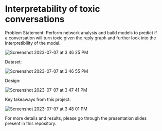 # Interpretability of toxic conversations

Problem Statement:
Perform network analysis and build models to predict if a conversation will turn toxic given the reply graph and further look into the interpretibility of the model.

![Screenshot 2023-07-07 at 3 46 25 PM](https://github.com/ishita1864/interpretability-toxic-conversations/assets/62196026/41edc17c-be1e-41eb-ba47-a822c5b93868)


Dataset:

![Screenshot 2023-07-07 at 3 46 55 PM](https://github.com/ishita1864/interpretability-toxic-conversations/assets/62196026/1d276dd5-f158-4885-83bd-734cc77efadc)



Design:

![Screenshot 2023-07-07 at 3 47 41 PM](https://github.com/ishita1864/interpretability-toxic-conversations/assets/62196026/36ec317b-ded2-48db-840c-24046321dbdc)



Key takeaways from this project:

![Screenshot 2023-07-07 at 3 48 01 PM](https://github.com/ishita1864/interpretability-toxic-conversations/assets/62196026/0cfdb7d7-9f83-4259-91b3-82ac0f6f15e5)


For more details and results, please go through the presentation slides present in this repository. 
